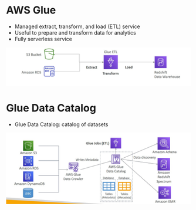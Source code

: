 # AWS Glue

*  Managed extract, transform, and load (ETL) service
*  Useful to prepare and transform data for analytics
*  Fully serverless service

![](https://raw.githubusercontent.com/sudheera96/Orchestrate-Redshift-ETL-using-AWS-Glue-and-Step-Functions/main/images/aws%20glue.jpg)

# Glue Data Catalog

* Glue Data Catalog: catalog of datasets

![](https://raw.githubusercontent.com/sudheera96/Orchestrate-Redshift-ETL-using-AWS-Glue-and-Step-Functions/main/images/aws%20data%20catlog.jpg)
